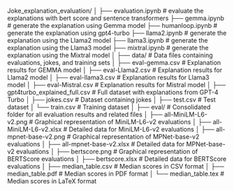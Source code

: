 Joke_explanation_evaluation/
│
├── evaluation.ipynb            # evaluate the explanations with bert score and sentence transformers
├── gemma.ipynb                 # generate the explanation using Gemma model
├── humanloop.ipynb             # generate the explanation using gpt4-turbo
├── llama2.ipynb                # generate the explanation using the Llama2 model
├── llama3.ipynb                # generate the explanation using the Llama3 model
├── mixtral.ipynb               # generate the explanation using the Mixtral model
│
├── data/                       # Data files containing evaluations, jokes, and training sets
│   ├── eval-gemma.csv          # Explanation results for GEMMA model
│   ├── eval-Llama2.csv         # Explanation results for Llama2 model
│   ├── eval-llama3.csv         # Explanation results for Llama3 model
│   ├── eval-Mistral.csv        # Explanation results for Mistral model
│   ├── gpt4turbo_explained_full.csv # Full dataset with explanations from GPT-4 Turbo
│   ├── jokes.csv               # Dataset containing jokes
│   ├── test.csv                # Test dataset
│   └── train.csv               # Training dataset
│
├── eval/                       # Consolidated folder for all evaluation results and related files
│   ├── all-MiniLM-L6-v2.png    # Graphical representation of MiniLM-L6-v2 evaluations
│   ├── all-MiniLM-L6-v2.xlsx   # Detailed data for MiniLM-L6-v2 evaluations
│   ├── all-mpnet-base-v2.png   # Graphical representation of MPNet-base-v2 evaluations
│   ├── all-mpnet-base-v2.xlsx  # Detailed data for MPNet-base-v2 evaluations
│   ├── bertscore.png           # Graphical representation of BERTScore evaluations
│   ├── bertscore.xlsx          # Detailed data for BERTScore evaluations
│   ├── median_table.csv        # Median scores in CSV format
│   ├── median_table.pdf        # Median scores in PDF format
│   └── median_table.tex        # Median scores in LaTeX format
